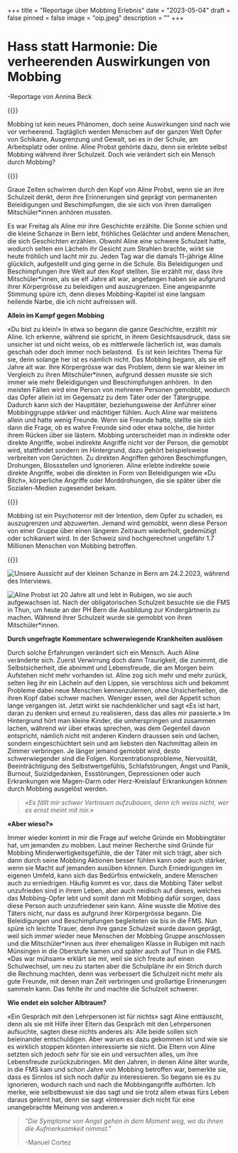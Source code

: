 +++
title = "Reportage über Mobbing Erlebnis"
date = "2023-05-04"
draft = false
pinned = false
image = "oip.jpeg"
description = ""
+++
# **Hass statt Harmonie: Die verheerenden Auswirkungen von Mobbing**

\-Reportage von Annina Beck

{{<lead>}}

Mobbing ist kein neues Phänomen, doch seine Auswirkungen sind nach wie vor verheerend. Tagtäglich werden Menschen auf der ganzen Welt Opfer von Schikane, Ausgrenzung und Gewalt, sei es in der Schule, am Arbeitsplatz oder online. Aline Probst gehörte dazu, denn sie erlebte selbst Mobbing während ihrer Schulzeit. Doch wie verändert sich ein Mensch durch Mobbing?

{{</lead>}}

Graue Zeiten schwirren durch den Kopf von Aline Probst, wenn sie an ihre Schulzeit denkt, denn ihre Erinnerungen sind geprägt von permanenten Beleidigungen und Beschimpfungen, die sie sich von ihren damaligen Mitschüler*innen anhören mussten.

Es war Freitag als Aline mir ihre Geschichte erzählte. Die Sonne schien und die kleine Schanze in Bern lebt, fröhliches Gelächter und andere Menschen, die sich Geschichten erzählen. Obwohl Aline eine schwere Schulzeit hatte, wodurch selten ein Lächeln ihr Gesicht zum Strahlen brachte, wirkt sie heute fröhlich und lacht mir zu. Jeden Tag war die damals 11-jährige Aline glücklich, aufgestellt und ging gerne in die Schule. Bis Beleidigungen und Beschimpfungen ihre Welt auf den Kopf stellten. Sie erzählt mir, dass ihre Mitschüler*innen, als sie elf Jahre alt war, angefangen haben sie aufgrund ihrer Körpergrösse zu beleidigen und auszugrenzen. Eine angespannte Stimmung spüre ich, denn dieses Mobbing-Kapitel ist eine langsam heilende Narbe, die ich nicht aufreissen will.

**Allein im Kampf gegen Mobbing**

«Du bist zu klein!» In etwa so begann die ganze Geschichte, erzählt mir Aline. Ich erkenne, während sie spricht, in ihrem Gesichtsausdruck, dass sie unsicher ist und nicht weiss, ob es mittlerweile lächerlich ist, was damals geschah oder doch immer noch belastend.  Es ist kein leichtes Thema für sie, denn solange her ist es nämlich nicht. Das Mobbing begann, als sie elf Jahre alt war. Ihre Körpergrösse war das Problem, denn sie war kleiner im Vergleich zu ihren Mitschüler*innen, aufgrund dessen musste sie sich immer wie mehr Beleidigungen und Beschimpfungen anhören.  In den meisten Fällen wird eine Person von mehreren Personen gemobbt, wodurch das Opfer allein ist im Gegensatz zu dem Täter oder der Tätergruppe. Dadurch kann sich der Haupttäter, beziehungsweise der Anführer einer Mobbinggruppe stärker und mächtiger fühlen. Auch Aline war meistens allein und hatte wenig Freunde. Wenn sie Freunde hatte, stellte sie sich dann die Frage, ob es wahre Freunde sind oder etwa solche, die hinter ihrem Rücken über sie lästern. Mobbing unterscheidet man in indirekte oder direkte Angriffe, wobei indirekte Angriffe nicht vor der Person, die gemobbt wird, stattfindet sondern im Hintergrund, dazu gehört beispielsweise verbreiten von Gerüchten. Zu direkten Angriffen gehören Beschimpfungen, Drohungen, Blossstellen und Ignorieren. Aline erlebte indirekte sowie direkte Angriffe, wobei die direkten in Form von Beleidigungen wie «Du Bitch», körperliche Angriffe oder Morddrohungen, die sie später über die Sozialen-Medien zugesendet bekam.

{{<box>}}

Mobbing ist ein Psychoterror mit der Intention, dem Opfer zu schaden, es auszugrenzen und abzuwerten. Jemand wird gemobbt, wenn diese Person von einer Gruppe über einen längeren Zeitraum wiederholt, gedemütigt oder schikaniert wird. In der Schweiz sind hochgerechnet ungefähr 1.7 Millionen Menschen von Mobbing betroffen.

{{<box>}}

![Unsere Aussicht auf der kleinen Schanze in Bern am 24.2.2023, während des Interviews.](whatsapp-image-2023-05-04-at-22.07.49-1-.jpeg)

![Aline Probst ist 20 Jahre alt und lebt in Rubigen, wo sie auch aufgewachsen ist. Nach der obligatorischen Schulzeit besuchte sie die FMS in Thun, um heute an der PH Bern die Ausbildung zur Kindergärtnerin zu machen. Während ihrer Schulzeit wurde sie gemobbt von ihren Mitschüler*innen.](76812b26-811d-442b-88cd-ffe7de09cfc8.jpeg)

**Durch ungefragte Kommentare schwerwiegende Krankheiten auslösen**  

Durch solche Erfahrungen verändert sich ein Mensch. Auch Aline veränderte sich. Zuerst Verwirrung doch dann Traurigkeit, die zunimmt, die Selbstsicherheit, die abnimmt und Lebensfreude, die am Morgen beim Aufstehen nicht mehr vorhanden ist. Aline zog sich mehr und mehr zurück, selten lieg ihr ein Lächeln auf den Lippen, sie verschloss sich und bekommt Probleme dabei neue Menschen kennenzulernen, ohne Unsicherheiten, die ihren Kopf dabei schwer machen. Weniger essen, weil der Appetit schon lange vergangen ist. Jetzt wirkt sie nachdenklicher und sagt «Es ist hart, daran zu denken und erneut zu realisieren, dass das alles mir passierte.» Im Hintergrund hört man kleine Kinder, die umherspringen und zusammen lachen, während wir über etwas sprechen, was dem Gegenteil davon entspricht, nämlich nicht mit anderen Kindern draussen sein und lachen, sondern eingeschüchtert sein und am liebsten den Nachmittag allein im Zimmer verbringen. Je länger jemand gemobbt wird, desto schwerwiegender sind die Folgen. Konzentrationsprobleme, Nervosität, Beeinträchtigung des Selbstwertgefühls, Schlafstörungen, Angst und Panik, Burnout, Suizidgedanken, Essstörungen, Depressionen oder auch Erkrankungen wie Magen-Darm oder Herz-Kreislauf Erkrankungen können durch Mobbing ausgelöst werden.

> *«Es fällt mir schwer Vertrauen aufzubauen, denn ich weiss nicht, wer es ernst meint mit mir.»*

**«Aber wieso?»**

Immer wieder kommt in mir die Frage auf welche Gründe ein Mobbingtäter hat, um jemanden zu mobben. Laut meiner Recherche sind Gründe für Mobbing Minderwertigkeitsgefühle, die der Täter mit sich trägt, aber sich dann durch seine Mobbing Aktionen besser fühlen kann oder auch stärker, wenn sie Macht auf jemanden ausüben können. Durch Erniedrigungen im eigenen Umfeld, kann sich das Bedürfnis entwickeln, andere Menschen auch zu erniedrigen. Häufig kommt es vor, dass die Mobbing Täter selbst unzufrieden sind in ihrem Leben, aber auch neidisch auf dieses, welches das Mobbing-Opfer lebt und somit dann mit Mobbing dafür sorgen, dass diese Person auch unzufriedener sein kann. Aline wusste die Motive des Täters nicht, nur dass es aufgrund ihrer Körpergrösse begann. Die Beleidigungen und Beschimpfungen begleiteten sie bis in die FMS. Nun spüre ich leichte Trauer, denn ihre ganze Schulzeit wurde davon geprägt, weil sich immer wieder neue Menschen der Mobbing Gruppe anschlossen und die Mitschüler*innen aus ihrer ehemaligen Klasse in Rubigen mit nach Münsingen in die Oberstufe kamen und später auch auf Thun in die FMS. «Das war mühsam» erklärt sie mir, weil sie sich freute auf einen Schulwechsel, um neu zu starten aber die Schulpläne ihr ein Strich durch die Rechnung machten, denn was verbessert die Schulzeit nicht mehr als gute Freunde, mit denen man Zeit verbringen und großartige Erinnerungen sammeln kann. Das fehlte ihr und machte die Schulzeit schwerer.



**Wie endet ein solcher Albtraum?**

«Ein Gespräch mit den Lehrpersonen ist für nichts» sagt Aline enttäuscht, denn als sie mit Hilfe ihrer Eltern das Gespräch mit den Lehrpersonen aufsuchte, sagten diese nichts anderes als: Alle beide sollen sich beieinander entschuldigen. Aber warum es dazu gekommen ist und wie sie es wirklich stoppen könnten interessierte sie nicht. Die Eltern von Aline setzten sich jedoch sehr für sie ein und versuchten alles, um ihre Lebensfreude zurückzubringen. Mit den Jahren, in denen Aline älter wurde, in die FMS kam und schon Jahre von Mobbing betroffen war, bemerkte sie, dass es Sinnlos ist sich noch dafür zu interessieren. So begann sie es zu ignorieren, wodurch nach und nach die Mobbingangriffe aufhörten. Ich merke, wie selbstbewusst sie das sagt und sie trotz allem etwas fürs Leben daraus gelernt hat, denn sie sagt «Interessier dich nicht für eine unangebrachte Meinung von anderen.»

> *"Die Symptome von Angst gehen in dem Moment weg, wo du ihnen die Aufmerksamkeit nimmst."*
>
> \-Manuel Cortez